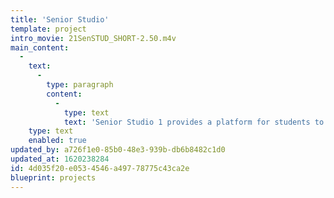 ```yaml
---
title: 'Senior Studio'
template: project
intro_movie: 21SenSTUD_SHORT-2.50.m4v
main_content:
  -
    text:
      -
        type: paragraph
        content:
          -
            type: text
            text: 'Senior Studio 1 provides a platform for students to develop their personal interests and to develop their personal voice for information design.'
    type: text
    enabled: true
updated_by: a726f1e0-85b0-48e3-939b-db6b8482c1d0
updated_at: 1620238284
id: 4d035f20-e053-4546-a497-78775c43ca2e
blueprint: projects
---
```

